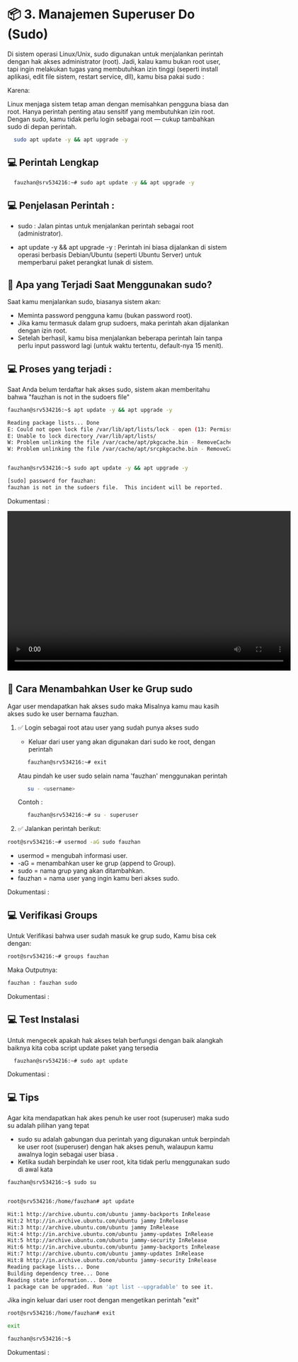 # 📦 3. Manajemen Superuser Do (Sudo)

Di sistem operasi Linux/Unix, sudo digunakan untuk menjalankan perintah dengan hak akses administrator (root). Jadi, kalau kamu bukan root user, tapi ingin melakukan tugas yang membutuhkan izin tinggi (seperti install aplikasi, edit file sistem, restart service, dll), kamu bisa pakai sudo : 

Karena:

Linux menjaga sistem tetap aman dengan memisahkan pengguna biasa dan root.
Hanya perintah penting atau sensitif yang membutuhkan izin root.
Dengan sudo, kamu tidak perlu login sebagai root — cukup tambahkan sudo di depan perintah.

```bash
  sudo apt update -y && apt upgrade -y
```

## 💻 Perintah Lengkap

```bash
  fauzhan@srv534216:~# sudo apt update -y && apt upgrade -y
```

## 💻 Penjelasan Perintah : 

- sudo : Jalan pintas untuk menjalankan perintah sebagai root (administrator).

- apt update -y && apt upgrade -y : Perintah ini biasa dijalankan di sistem operasi berbasis Debian/Ubuntu (seperti Ubuntu Server) untuk memperbarui paket perangkat lunak di sistem.

 ## 🔐 Apa yang Terjadi Saat Menggunakan sudo?
Saat kamu menjalankan sudo, biasanya sistem akan:
- Meminta password pengguna kamu (bukan password root).
- Jika kamu termasuk dalam grup sudoers, maka perintah akan dijalankan dengan izin root.
- Setelah berhasil, kamu bisa menjalankan beberapa perintah lain tanpa perlu input password lagi (untuk waktu tertentu, default-nya 15 menit).


## 💻 Proses yang terjadi : 
Saat Anda belum terdaftar hak akses sudo, sistem akan memberitahu bahwa
"fauzhan is not in the sudoers file"

```bash
fauzhan@srv534216:~$ apt update -y && apt upgrade -y

Reading package lists... Done
E: Could not open lock file /var/lib/apt/lists/lock - open (13: Permission denied)
E: Unable to lock directory /var/lib/apt/lists/
W: Problem unlinking the file /var/cache/apt/pkgcache.bin - RemoveCaches (13: Permission denied)
W: Problem unlinking the file /var/cache/apt/srcpkgcache.bin - RemoveCaches (13: Permission denied)


fauzhan@srv534216:~$ sudo apt update -y && apt upgrade -y

[sudo] password for fauzhan: 
fauzhan is not in the sudoers file.  This incident will be reported.
```
Dokumentasi :

<video width="640" height="360" controls>
  <source src="/Users/fauzannurrachman/Sites/Course/VPS/Config/Main Setup VPS/video/3.1 Not Sudoers.mp4" type="video/mp4">
</video>


 ## 🔐 Cara Menambahkan User ke Grup sudo
Agar user mendapatkan hak akses sudo maka 
Misalnya kamu mau kasih akses sudo ke user bernama fauzhan.

1. ✅ Login sebagai root atau user yang sudah punya akses sudo
      - Keluar dari user yang akan digunakan dari sudo ke root, dengan perintah 
      ```bash
         fauzhan@srv534216:~# exit
      ```
    
      Atau pindah ke user sudo selain nama 'fauzhan' menggunakan perintah

      ```bash
         su - <username>
      ```
      
      Contoh :

      ```bash
         fauzhan@srv534216:~# su - superuser
      ```
      
2. ✅ Jalankan perintah berikut:

```bash
root@srv534216:~# usermod -aG sudo fauzhan
```

- usermod = mengubah informasi user.
- -aG = menambahkan user ke grup (append to Group).
- sudo = nama grup yang akan ditambahkan.
- fauzhan = nama user yang ingin kamu beri akses sudo.

Dokumentasi :

<!-- <video width="640" height="360" controls>
  <source src="/Users/fauzannurrachman/Sites/Course/VPS/Config/Main Setup VPS/video/3.2 Add User to Sudo.mp4" type="video/mp4">
</video> -->

## 💻 Verifikasi Groups
Untuk Verifikasi bahwa user sudah masuk ke grup sudo, Kamu bisa cek dengan:
```bash
root@srv534216:~# groups fauzhan
```
Maka Outputnya:

```bash
fauzhan : fauzhan sudo
```
Dokumentasi :

<!-- <video width="640" height="360" controls>
  <source src="/Users/fauzannurrachman/Sites/Course/VPS/Config/Main Setup VPS/video/3.3 Verifikasi Grup Sudo.mp4" type="video/mp4">
</video> -->


## 💻 Test Instalasi
Untuk mengecek apakah hak akses telah berfungsi dengan baik alangkah baiknya kita coba script update paket yang tersedia
```bash
  fauzhan@srv534216:~# sudo apt update
```
Dokumentasi :

<!-- <video width="640" height="360" controls>
  <source src="/Users/fauzannurrachman/Sites/Course/VPS/Config/Main Setup VPS/video/3.4 Sudo apt update.mp4" type="video/mp4">
</video> -->

## 💻 Tips 
Agar kita mendapatkan hak akes penuh ke user root (superuser) maka sudo su adalah pilihan yang tepat

- sudo su adalah gabungan dua perintah yang digunakan untuk berpindah ke user root (superuser) dengan hak akses penuh, walaupun kamu awalnya login sebagai user biasa
.
- Ketika sudah berpindah ke user root, kita tidak perlu menggunakan sudo di awal kata

```bash
fauzhan@srv534216:~$ sudo su


root@srv534216:/home/fauzhan# apt update

Hit:1 http://archive.ubuntu.com/ubuntu jammy-backports InRelease
Hit:2 http://in.archive.ubuntu.com/ubuntu jammy InRelease
Hit:3 http://archive.ubuntu.com/ubuntu jammy InRelease
Hit:4 http://in.archive.ubuntu.com/ubuntu jammy-updates InRelease
Hit:5 http://archive.ubuntu.com/ubuntu jammy-security InRelease
Hit:6 http://in.archive.ubuntu.com/ubuntu jammy-backports InRelease
Hit:7 http://archive.ubuntu.com/ubuntu jammy-updates InRelease
Hit:8 http://in.archive.ubuntu.com/ubuntu jammy-security InRelease
Reading package lists... Done
Building dependency tree... Done
Reading state information... Done
1 package can be upgraded. Run 'apt list --upgradable' to see it.
```
Jika ingin keluar dari user root dengan mengetikan perintah  "exit"

```bash
root@srv534216:/home/fauzhan# exit

exit

fauzhan@srv534216:~$
```

Dokumentasi :

<!-- <video width="640" height="360" controls>
  <source src="/Users/fauzannurrachman/Sites/Course/VPS/Config/Main Setup VPS/video/3.5 Apt Update Root.mp4" type="video/mp4">
</video> -->

